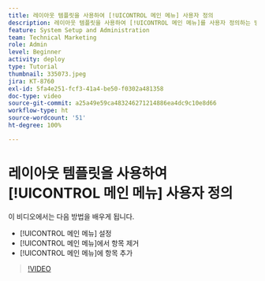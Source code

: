 ```yaml
---
title: 레이아웃 템플릿을 사용하여 [!UICONTROL 메인 메뉴] 사용자 정의
description: 레이아웃 템플릿을 사용하여 [!UICONTROL 메인 메뉴]를 사용자 정의하는 방법을 알아봅니다.
feature: System Setup and Administration
team: Technical Marketing
role: Admin
level: Beginner
activity: deploy
type: Tutorial
thumbnail: 335073.jpeg
jira: KT-8760
exl-id: 5fa4e251-fcf3-41a4-be50-f0302a481358
doc-type: video
source-git-commit: a25a49e59ca483246271214886ea4dc9c10e8d66
workflow-type: ht
source-wordcount: '51'
ht-degree: 100%

---
```


# 레이아웃 템플릿을 사용하여 [!UICONTROL 메인 메뉴] 사용자 정의

이 비디오에서는 다음 방법을 배우게 됩니다.

* [!UICONTROL 메인 메뉴] 설정
* [!UICONTROL 메인 메뉴]에서 항목 제거
* [!UICONTROL 메인 메뉴]에 항목 추가


>[!VIDEO](https://video.tv.adobe.com/v/335073/?quality=12&learn=on)
